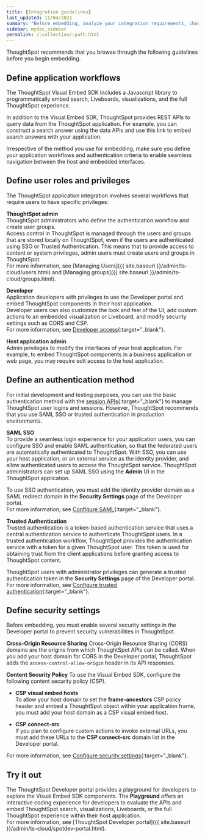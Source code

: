 ```yaml
---
title: [Integration guidelines]
last_updated: 11/04/2021
summary: "Before embedding, analyze your integration requirements, choose an embedding approach, and explore the APIs."
sidebar: mydoc_sidebar
permalink: /:collection/:path.html
---
```


ThoughtSpot recommends that you browse through the following guidelines before you begin embedding.

## Define application workflows

The ThoughtSpot Visual Embed SDK includes a Javascript library to programmatically embed search, Liveboards, visualizations, and the full ThoughtSpot experience.

In addition to the Visual Embed SDK, ThoughtSpot provides REST APIs to query data from the ThoughtSpot application. For example, you can construct a search answer using the data APIs and use this link to embed search answers with your application.

Irrespective of the method you use for embedding, make sure you define your application workflows and authentication criteria to enable seamless navigation between the host and embedded interfaces.

## Define user roles and privileges
The ThoughtSpot application integration involves several workflows that require users to have specific privileges:

**ThoughtSpot admin**  
ThoughtSpot administrators who define the authentication workflow and create user groups.  
Access control in ThoughtSpot is managed through the users and groups that are stored locally on ThoughtSpot, even if the users are authenticated using SSO or Trusted Authentication. This means that to provide access to content or system privileges, admin users must create users and groups in ThoughtSpot.                           
For more information, see [Managing Users]({{ site.baseurl }}/admin/ts-cloud/users.html) and [Managing groups]({{ site.baseurl }}/admin/ts-cloud/groups.html).

**Developer**  
Application developers with privileges to use the Developer portal and embed ThoughtSpot components in their host application.  
Developer users can also customize the look and feel of the UI, add custom actions to an embedded visualization or Liveboard, and modify security settings such as CORS and CSP.                   
For more information, see [Developer access](https://developers.thoughtspot.com/docs/?pageid=developer-access){:target="_blank"}.

**Host application admin**<br>
Admin privileges to modify the interfaces of your host application. For example, to embed ThoughtSpot components in a business application or web page, you may require edit access to the host application.

## Define an authentication method
For initial development and testing purposes, you can use the basic authentication method with the [session APIs](https://developers.thoughtspot.com/docs/?pageid=session-api){:target="_blank"} to manage ThoughtSpot user logins and sessions. However, ThoughtSpot recommends that you use SAML SSO or trusted authentication in production environments.

**SAML SSO**  
To provide a seamless login experience for your application users, you can configure SSO and enable SAML authentication, so that the federated users are automatically authenticated to ThoughtSpot.
With SSO, you can use your host application, or an external service as the identity provider, and allow authenticated users to access the ThoughtSpot service.
ThoughtSpot administrators can set up SAML SSO using the **Admin** UI in the ThoughtSpot application.

To use SSO authentication, you must add the identity provider domain as a SAML redirect domain in the **Security Settings** page of the Developer portal.                                                               
For more information, see [Configure SAML](https://developers.thoughtspot.com/docs/?pageid=saml-sso){:target="_blank"}.

**Trusted Authentication**  
Trusted authentication is a token-based authentication service that uses a central authentication service to authenticate ThoughtSpot users. In a trusted authentication workflow, ThoughtSpot provides the authentication service with a token for a given ThoughtSpot user. This token is used for obtaining trust from the client applications before granting access to ThoughtSpot content.

ThoughtSpot users with administrator privileges can generate a trusted authentication token in the **Security Settings** page of the Developer portal.                                                         
For more information, see [Configure trusted authentication](https://developers.thoughtspot.com/docs/?pageid=trusted-auth){:target="_blank"}.

## Define security settings
Before embedding, you must enable several security settings in the Developer portal to prevent security vulnerabilities in ThoughtSpot.

**Cross-Origin Resource Sharing**
Cross-Origin Resource Sharing (CORS) domains are the origins from which ThoughtSpot APIs can be called. When you add your host domain for CORS in the Developer portal, ThoughtSpot adds the `access-control-allow-origin` header in its API responses.

**Content Security Policy**
To use the Visual Embed SDK, configure the following content security policy (CSP).

-   **CSP visual embed hosts**                                            
    To allow your host domain to set the **frame-ancestors** CSP policy header and embed a ThoughtSpot object within your application frame, you must add your host domain as a CSP visual embed host.

-   **CSP connect-src**                      
    If you plan to configure custom actions to invoke external URLs, you must add these URLs to the **CSP connect-src** domain list in the Developer portal.

For more information, see [Configure security settings](https://developers.thoughtspot.com/docs/?pageid=security-settings){:target="_blank"}.

## Try it out

The ThoughtSpot Developer portal provides a playground for developers to explore the Visual Embed SDK components. The **Playground** offers an interactive coding experience for developers to evaluate the APIs and embed ThoughtSpot search, visualizations, Liveboards, or the full ThoughtSpot experience within their host application.                    
For more information, see [ThoughtSpot Developer portal]({{ site.baseurl }}/admin/ts-cloud/spotdev-portal.html).
